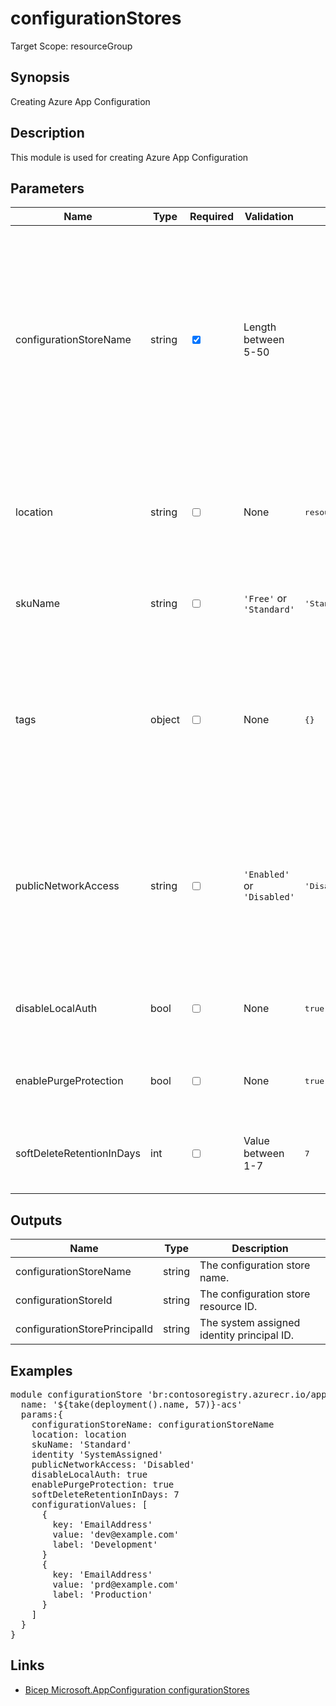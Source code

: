 ﻿# configurationStores

Target Scope: resourceGroup

## Synopsis
Creating Azure App Configuration

## Description
This module is used for creating Azure App Configuration

## Parameters
| Name | Type | Required | Validation | Default value | Description |
| -- |  -- | -- | -- | -- | -- |
| configurationStoreName | string | <input type="checkbox" checked> | Length between 5-50 | <pre></pre> | The name of the App Configuration store to upsert<br>Restrictions:<br>- Name must be between 5 and 50 characters and may only contain alphanumeric characters and -<br>- Name may not contain the sequence: --- |
| location | string | <input type="checkbox"> | None | <pre>resourceGroup().location</pre> | Specifies the Azure location where the resource should be created. Defaults to the resourcegroup location. |
| skuName | string | <input type="checkbox"> | `'Free'` or `'Standard'` | <pre>'Standard'</pre> | Specifies whether the SKU for the configuration store. |
| tags | object | <input type="checkbox"> | None | <pre>{}</pre> | The tags to apply to this resource. This is an object with key/value pairs.<br>Example:<br>{<br>&nbsp;&nbsp;&nbsp;FirstTag: myvalue<br>&nbsp;&nbsp;&nbsp;SecondTag: another value<br>} |
| publicNetworkAccess | string | <input type="checkbox"> | `'Enabled'` or `'Disabled'` | <pre>'Disabled'</pre> | Property to specify whether the store will accept traffic from public internet. If set to \'Disabled\' all traffic except private endpoint traffic will be blocked. |
| disableLocalAuth | bool | <input type="checkbox"> | None | <pre>true</pre> | Indicates whether requests using non-AAD authentication are blocked. |
| enablePurgeProtection | bool | <input type="checkbox"> | None | <pre>true</pre> | Indicates whether purge protection should be enabled. |
| softDeleteRetentionInDays | int | <input type="checkbox"> | Value between 1-7 | <pre>7</pre> | The soft-delete retention for keeping items after deleting them. |

## Outputs
| Name | Type | Description |
| -- |  -- | -- |
| configurationStoreName | string | The configuration store name. |
| configurationStoreId | string | The configuration store resource ID. |
| configurationStorePrincipalId | string | The system assigned identity principal ID. |

## Examples
<pre>
module configurationStore 'br:contosoregistry.azurecr.io/appconfiguration/configurationStores:latest' = {
  name: '${take(deployment().name, 57)}-acs'
  params:{
    configurationStoreName: configurationStoreName
    location: location
    skuName: 'Standard'
    identity 'SystemAssigned'
    publicNetworkAccess: 'Disabled'
    disableLocalAuth: true
    enablePurgeProtection: true
    softDeleteRetentionInDays: 7
    configurationValues: [
      {
        key: 'EmailAddress'
        value: 'dev@example.com'
        label: 'Development'
      }
      {
        key: 'EmailAddress'
        value: 'prd@example.com'
        label: 'Production'
      }
    ]
  }
}
</pre>

## Links
- [Bicep Microsoft.AppConfiguration configurationStores](https://learn.microsoft.com/en-us/azure/templates/microsoft.appconfiguration/configurationstores?pivots=deployment-language-bicep)
